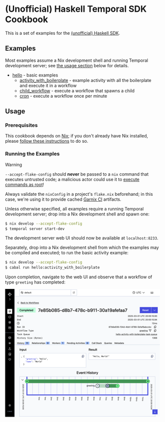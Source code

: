 # (Unofficial) Haskell Temporal SDK Cookbook

This is a set of examples for the [(unofficial) Haskell SDK](https://github.com/MercuryTechnologies/hs-temporal-sdk/).

## Examples

Most examples assume a Nix development shell and running Temporal development
server; see [the usage section](#usage) below for details.

- [hello](./hello) - basic examples
  - [activity_with_boilerplate](./ActivityWithBoilerplate.hs) - example activity with all the boilerplate and execute it in a workflow
  - [child_workflow](./hello/ChildWorkflow.hs) - execute a workflow that spawns a child
  - [cron](./hello/Cron.hs) - execute a workflow once per minute

## Usage

### Prerequisites

This cookbook depends on [Nix]; if you don't already have Nix installed, please
[follow these instructions](https://lix.systems/install/#on-any-other-linuxmacos-system)
to do so.

[Nix]: https://www.lix.systems

### Running the Examples

> [!WARNING]
> `--accept-flake-config` should **never** be passed to a `nix` command that
> executes untrusted code; a malicious actor could use it to
> [execute commands as root](https://github.com/NixOS/nix/issues/9649)!
>
> Always validate the `nixConfig` in a project's `flake.nix` beforehand; in
> this case, we're using it to provide cached [Garnix CI](https://garnix.io/)
> artifacts.

Unless otherwise specified, all examples require a running Temporal development
server; drop into a Nix development shell and spawn one:

```bash
$ nix develop --accept-flake-config
$ temporal server start-dev
```

The development server web UI should now be available at `localhost:8233`.

Separately, drop into a Nix development shell from which the examples may be
compiled and executed; to run the basic activity example:

```bash
$ nix develop --accept-flake-config
$ cabal run hello:activity_with_boilerplate
```

Upon completion, navigate to the web UI and observe that a workflow of type
`greeting` has completed:

<img title="screenshot" alt="Temporal web UI showing workflow execution" src="./assets/greeting_workflow_example.png" />
